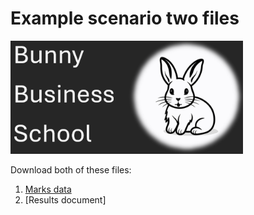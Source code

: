 # Example scenario two files

![Bunny business school logo](bbs.png)

Download both of these files:

1. [Marks data](BBS_Marks_AM1S2.xslx)
1. [Results document]
